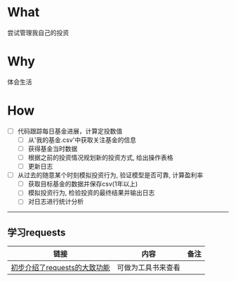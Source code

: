 # What
尝试管理我自己的投资

# Why
体会生活

# How

- [ ] 代码跟踪每日基金进展，计算定投数值
    - [ ] 从'我的基金.csv'中获取关注基金的信息
    - [ ] 获得基金当时数据
    - [ ] 根据之前的投资情况规划新的投资方式, 给出操作表格
    - [ ] 更新日志
- [ ] 从过去的随意某个时刻模拟投资行为, 验证模型是否可靠, 计算盈利率
    - [ ] 获取目标基金的数据并保存csv(1年以上)
    - [ ] 模拟投资行为, 检验投资的最终结果并输出日志
    - [ ] 对日志进行统计分析
    
-------
## 学习requests

链接|内容|备注
---|---|---
[初步介绍了requests的大致功能](http://docs.python-requests.org/zh_CN/latest/user/quickstart.html)|可做为工具书来查看|